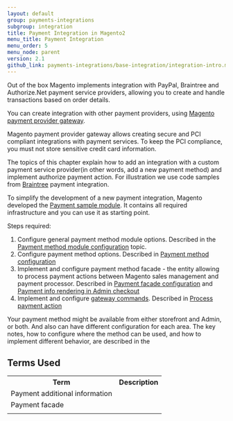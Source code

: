 ```yaml
---
layout: default
group: payments-integrations
subgroup: integration
title: Payment Integration in Magento2
menu_title: Payment Integration
menu_order: 5
menu_node: parent
version: 2.1
github_link: payments-integrations/base-integration/integration-intro.md
---
```


Out of the box Magento implements integration with PayPal, Braintree and Authorize.Net payment service providers, allowing you to create and handle transactions based on order details.

You can create integration with other payment providers, using [Magento payment provider gateway]({{page.baseurl}}...). 

<div class="bs-callout bs-callout-info" id="info">
<p>Magento payment provider gateway allows creating secure and PCI compliant integrations with payment services. To keep the PCI compliance, you must not store sensitive credit card information.</p>
</div>

The topics of this chapter explain how to add an integration with a custom payment service provider(in other words, add a new payment method) and implement authorize payment action. For illustration we use code 
samples from [Braintree]({{site.mage2100url}}app/code/Magento/Braintree) payment integration.

To simplify the development of a new payment integration, Magento developed the [Payment sample module](https://github.com/magento/magento2-samples/tree/master/sample-module-payment-gateway).
It contains all required infrastructure and you can use it as starting point.

Steps required:

1. Configure general payment method module options. Described in the [Payment method module configuration]({{page.baseurl}}payments-integrations/base-integration/module-configuration.md) topic.
2. Configure payment method options. Described in [Payment method configuration]({{page.baseurl}}payments-integrations/base-integration/payment-options-config.md)
3. Implement and configure payment method facade - the entity allowing to process payment actions between Magento sales management and payment processor. Described in [Payment facade configuration]({{page.baseurl}}payments-integrations/base-integration/facade-configuration.html) and [Payment info rendering in Admin checkout]({{page.base}}payments-integrations/base-integration/formblocktype.html)
4. Implement and configure [gateway commands]({{page.baseurl}}gateway-command.html). Described in [Process payment action]({{page.baseurl}}payments-integrations/base-integration/payment-action.html) 

Your payment method might be available from either storefront and Admin, or both. And also can have different configuration for each area. The key notes, how to configure where the method can be used, and how to implement different behavior, are described in the 

## Terms Used

<table>
<tr>
<th>
Term
</th>
<th>
Description
</th>
</tr>
<tr>
<td>
Payment additional information
</td>
<td>

</td>
</tr>
<tr>
<td>
Payment facade
</td>
<td>
</td>
</tr>
<tr>
<td>
</td>
<td>
</td>
</tr>
</table>